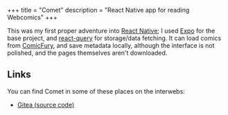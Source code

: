 +++
title = "Comet"
description = "React Native app for reading Webcomics"
+++

This was my first proper adventure into [React Native](https://react-native.dev); I used [Expo](https://expo.dev) for the base project, and [react-query](https://react-query-v3.tanstack.com/) for storage/data fetching. It can load comics from [ComicFury](https://comicfury.com), and save metadata locally, although the interface is not polished, and the pages themselves aren't downloaded.

## Links

You can find Comet in some of these places on the interwebs:
- [Gitea (source code)](https://git.ashhhleyyy.dev/ash/comet)
